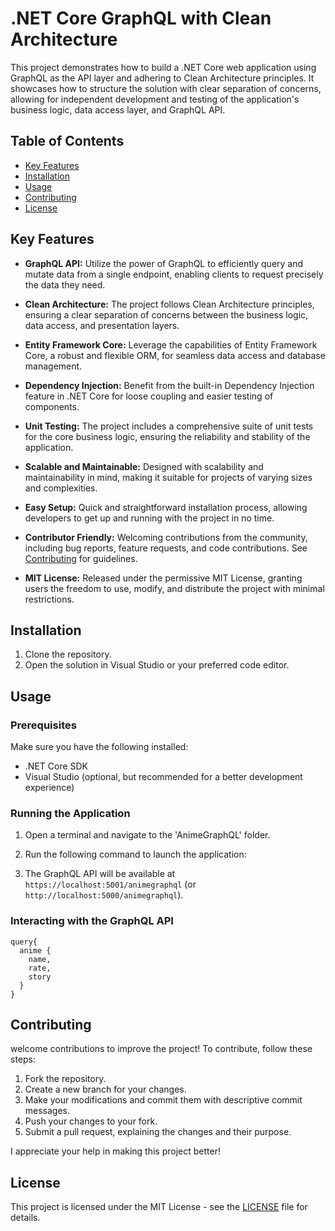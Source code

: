 # .NET Core GraphQL with Clean Architecture

This project demonstrates how to build a .NET Core web application using GraphQL as the API layer and adhering to Clean Architecture principles. It showcases how to structure the solution with clear separation of concerns, allowing for independent development and testing of the application's business logic, data access layer, and GraphQL API.


## Table of Contents
- [Key Features](#keyfeatures)
- [Installation](#installation)
- [Usage](#usage)
- [Contributing](#contributing)
- [License](#license)

## Key Features

- **GraphQL API:** Utilize the power of GraphQL to efficiently query and mutate data from a single endpoint, enabling clients to request precisely the data they need.

- **Clean Architecture:** The project follows Clean Architecture principles, ensuring a clear separation of concerns between the business logic, data access, and presentation layers.

- **Entity Framework Core:** Leverage the capabilities of Entity Framework Core, a robust and flexible ORM, for seamless data access and database management.

- **Dependency Injection:** Benefit from the built-in Dependency Injection feature in .NET Core for loose coupling and easier testing of components.

- **Unit Testing:** The project includes a comprehensive suite of unit tests for the core business logic, ensuring the reliability and stability of the application.

- **Scalable and Maintainable:** Designed with scalability and maintainability in mind, making it suitable for projects of varying sizes and complexities.

- **Easy Setup:** Quick and straightforward installation process, allowing developers to get up and running with the project in no time.

- **Contributor Friendly:** Welcoming contributions from the community, including bug reports, feature requests, and code contributions. See [Contributing](#contributing) for guidelines.

- **MIT License:** Released under the permissive MIT License, granting users the freedom to use, modify, and distribute the project with minimal restrictions.


## Installation

1. Clone the repository.
2. Open the solution in Visual Studio or your preferred code editor.

## Usage

### Prerequisites

Make sure you have the following installed:

- .NET Core SDK
- Visual Studio (optional, but recommended for a better development experience)

### Running the Application

1. Open a terminal and navigate to the 'AnimeGraphQL' folder.
2. Run the following command to launch the application:


3. The GraphQL API will be available at `https://localhost:5001/animegraphql` (or `http://localhost:5000/animegraphql`).

### Interacting with the GraphQL API

```
query{
  anime {
    name,
    rate,
    story
  }
}
```

## Contributing

welcome contributions to improve the project! To contribute, follow these steps:

1. Fork the repository.
2. Create a new branch for your changes.
3. Make your modifications and commit them with descriptive commit messages.
4. Push your changes to your fork.
5. Submit a pull request, explaining the changes and their purpose.

I appreciate your help in making this project better!

## License

This project is licensed under the MIT License - see the [LICENSE](LICENSE) file for details.
